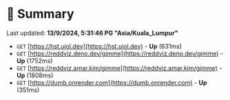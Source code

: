 # 📖 Summary
Last updated: **13/9/2024, 5:31:46 PG "Asia/Kuala_Lumpur"**

- `GET` [https://hst.ujol.dev](https://hst.ujol.dev) - **Up** (631ms)
- `GET` [https://reddviz.deno.dev/gimme](https://reddviz.deno.dev/gimme) - **Up** (1752ms)
- `GET` [https://reddviz.amar.kim/gimme](https://reddviz.amar.kim/gimme) - **Up** (1808ms)
- `GET` [https://dumb.onrender.com](https://dumb.onrender.com) - **Up** (351ms)
